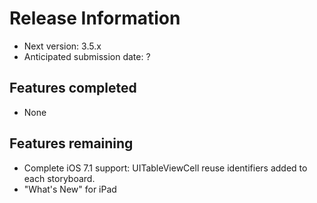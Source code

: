 Release Information
===================

+ Next version: 3.5.x
+ Anticipated submission date: ?

## Features completed
+ None

## Features remaining
+ Complete iOS 7.1 support: UITableViewCell reuse identifiers added to each storyboard.
+ "What's New" for iPad